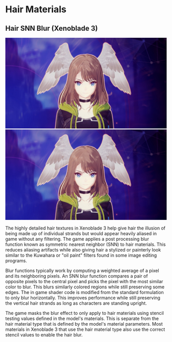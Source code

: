 # Hair Materials


## Hair SNN Blur (Xenoblade 3)
<div class="image-compare">
  <img src="images/hair/hair.jpg" alt="Eunie hair"/>
  <img src="images/hair/hair_blur.jpg" alt="Eunie hair blurred"/>
</div>

The highly detailed hair textures in Xenoblade 3 help give hair the illusion of being made up of individual strands but would appear heavily aliased in game without any filtering. The game applies a post processing blur function known as symmetric nearest neighbor (SNN) to hair materials. This reduces aliasing artifacts while also giving hair a stylized or painterly look similar to the Kuwahara or "oil paint" filters found in some image editing programs.

Blur functions typically work by computing a weighted average of a pixel and its neighboring pixels. An SNN blur function compares a pair of opposite pixels to the central pixel and picks the pixel with the most similar color to blur. This blurs similarly colored regions while still preserving some edges. The in game shader code is modified from the standard formulation to only blur horizontally. This improves performance while still preserving the vertical hair strands as long as characters are standing upright.

The game masks the blur effect to only apply to hair materials using stencil testing values defined in the model's materials. This is separate from the hair material type that is defined by the model's material parameters. Most materials in Xenoblade 3 that use the hair material type also use the correct stencil values to enable the hair blur.